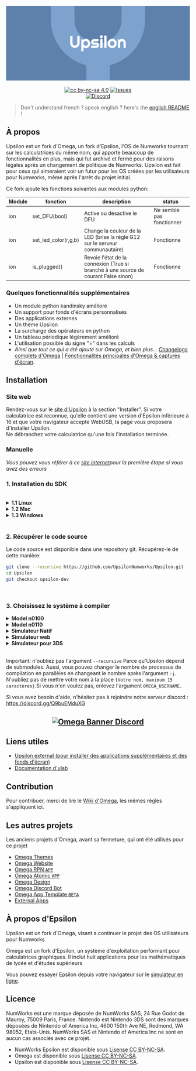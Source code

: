 <p align="center"><img src="https://github.com/Laporte12974/UpsilonDesign/blob/89a15953ae128aef8aa7d066dcaaf8d5c70f02a5/UPSILogo.png" /></p>

<p align="center">
  <a href="https://creativecommons.org/licenses/by-nc-sa/4.0/"><img alt="cc by-nc-sa 4.0" src="https://img.shields.io/badge/License-CC%20BY--NC--SA%204.0-525252.svg?labelColor=292929&logo=creative%20commons&style=for-the-badge" /></a>
  <a href="https://github.com/UpsilonNumworks/Upsilon/issues"><img alt="Issues" src="https://img.shields.io/github/issues/Lauryy06/Upsilon.svg?labelColor=292929&logo=git&style=for-the-badge" /></a>
  <br/>
  <a href="https://discord.gg/sbGvhWETAd"><img alt="Discord" src="https://img.shields.io/discord/663420259851567114?color=blue&labelColor=292929&label=chat%20-%20discord&logo=discord&style=for-the-badge" /></a>
</p>

> Don't understand french ? speak english ? here's the [english README](./README.md) !

## À propos

Upsilon est un fork d'Omega, un fork d'Epsilon, l'OS de Numworks tournant sur les calculatrices du même nom, qui apporte beaucoup de fonctionnalités en plus, mais qui fut archivé et fermé pour des raisons légales après un changement de politique de Numworks. Upsilon est fait pour ceux qui aimeraient voir un futur pour les OS créées par les utilisateurs pour Numworks, même après l'arrèt du projet initial.

Ce fork ajoute les fonctions suivantes aux modules python:

| Module | fonction             | description                                                                         | status                    |
| ------ | -------------------- | ----------------------------------------------------------------------------------- | ------------------------- |
| ion    | set_DFU(bool)        | Active ou désactive le DFU                                                          | Ne semble pas fonctionner |
| ion    | set_led_color(r,g,b) | Change la couleur de la LED (brise la règle G12 sur le serveur communautaire)       | Fonctionne                |
| ion    | is_plugged()         | Revoie l'état de la connexion (True si branché à une source de courant False sinon) | Fonctionne                |

### Quelques fonctionnalités supplémentaires

- Un module python kandinsky amélioré
- Un support pour fonds d'écrans personnalisés
- Des applications externes
- Un thème Upsilon
- La surcharge des opérateurs en python
- Un tableau périodique légèrement amélioré
- L'utilisation possible du signe "=" dans les calculs
- *Ainsi que tout ce qui a été ajouté sur Omega, et bien plus...* [Changelogs complets d'Omega](https://github.com/Omega-Numworks/Omega/wiki/Changelog) | [Fonctionnalités principales d'Omega & captures d'écran](https://github.com/Omega-Numworks/Omega/wiki/Main-features).

## Installation

### Site web

Rendez-vous sur le [site d'Upsilon](https://getupsilon.web.app/) à la section "Installer".
Si votre calculatrice est reconnue, qu'elle contient une version d'Epsilon inférieure à 16 et que votre navigateur accepte WebUSB, la page vous proposera d'installer Upsilon.  
Ne débranchez votre calculatrice qu'une fois l'installation terminée.

### Manuelle

 *Vous pouvez vous référer à ce  [site internet](https://www.numworks.com/resources/engineering/software/build/)pour la première étape si vous avez des erreurs*

### 1. Installation du SDK

<br>

<details>

<summary><b>1.1 Linux</b></summary>

<br>

<details>

<summary>Debian ou Ubuntu</summary>

<br>

Il suffit juste d'installer les dépendances en tapant ces commandes dans un Terminal en mode super-utilisateur.

```bash
apt-get install build-essential git imagemagick libx11-dev libxext-dev libfreetype6-dev libpng-dev libjpeg-dev pkg-config gcc-arm-none-eabi binutils-arm-none-eabi
```

C'est fait! Vous pouvez aller à l'étape 2.

<br>

</details>

<details>

<summary>Fedora</summary>

<br>

Installez toutes les dépendances grâce à cette commande:

```bash
dnf install make automake gcc gcc-c++ kernel-devel git ImageMagick libX11-devel libXext-devel freetype-devel libpng-devel libjpeg-devel pkg-config arm-none-eabi-gcc-cs arm-none-eabi-gcc-cs-c++
```

<br>

</details>

<details>

<summary>Nix/Nixos</summary>

<br>

Installez toutes les dépendances grâce à cette commande:

```bash
nix-env -p gcc libpng libjpeg xorg.libX11 pkg-config freetype xorg.libXext python3 imagemagick python310Packages.lz4 python310Packages.pypng python310Packages.pypng gcc-arm-embedded
```

<br>

</details>

</details>

<details>

<summary><b>1.2 Mac</b></summary>

<br>

Il est recommandé d'utiliser [Homebrew](https://brew.sh/). Une fois intsallé, utilisez:

```bash
brew install numworks/tap/epsilon-sdk
```

Et toutes les dépendances seront installées.

<br>

Vous pouvez aller à l'étape 2.

<br>

</details>

<details>

<summary><b>1.3 Windows</b></summary>

[Git](http://git-scm.com) doit être installé.

<br>

<details>

<summary>Avec Msys2/Mingw (Supportés par Numwoks bien qu'il y ait beaucoup de bugs)</summary>

L'environnement de compilation [Msys2](https://www.msys2.org/) est recommandé par Numworks pour obtenir la plupart des outils requis facilement. C'est ici que vous allez copier-colletoutes lecommandes de ce tutoriel. Une fois installé, copier-coller ces deux commandes dans le terminal:

```bash
pacman -S mingw-w64-x86_64-gcc mingw-w64-x86_64-freetype mingw-w64-x86_64-pkg-config mingw-w64-x86_64-libusb git make python
echo "export PATH=/mingw64/bin:$PATH" >> .bashrc
```

Ensuite, vous devrez installer [GCC toolchain for ARM](https://developer.arm.com/tools-and-software/open-source-software/developer-tools/gnu-toolchain/gnu-rm/downloads). Quand il vouest demandde choisir u dossier d'installation, choisissez `C:\msys64\home\User\gcc-arm\`. Il vous faudra ensuite ajouter ce dossier à votre $PATH. Tapez juste:

```bash
echo "export PATH=$PATH:$HOME/gcc-arm/bin" >> .bashrc
```

Redémarrez votre terminal et vous pouvez aller à l'étape 2!

</details>

<details>

<summary>Avec WSL 2</summary>

WSL est un système qui virtualise un environnement GNU/Linux dans Windows.

Votre version de windows doit être >= 1903.

#### Installation de WSL

1. Apuyez simulatanément sur les touches "windows" et "x" puis cliquez sur "Powershell administrateur". Entrez ensuite ceci dans la nouvelle fenêtre:

```powershell
dism.exe /online /enable-feature /featurename:Microsoft-Windows-Subsystem-Linux /all /norestart
```

Cette commande active WSL

```powershell
dism.exe /online /enable-feature /featurename:VirtualMachinePlatform /all /norestart
```

Cette commande permet d'autoriser le démarrage des machines signées par Microsoft.

2. Redémarrez votre ordinateur.

3. Téléchargez [ce fichier](https://wslstorestorage.blob.core.windows.net/wslblob/wsl_update_x64.msi) et suivez les instructions d'installation.

4. Ouvrez votre fenêtre powershell comme avant et tapez:

```powershell
wsl --set-default-version 2
```

5. téléchargez [Ubuntu](https://www.microsoft.com/store/apps/9n6svws3rx71) depuis le Microsoft store. Vous pouvez aussi installer [Debian](https://www.microsoft.com/store/productI9MSVKQC78PK6).

WSL est maintenant installé.

6. Installez maintenant la version pour ARM de GCC.
   
   ```bash
   sudo apt-get install build-essential git imagemagick libx11-dev libxext-dev libfreetype6-dev libpng-dev libjpeg-dev pkg-config gcc-arm-none-eabi binutils-arm-none-eabi
   ```

### Installation d'usbipd pour connecter la calculatrice à WSL (facultatif)

Pour connecter la calculatrice, il faut installer cet [outil](https://github.com/dorssel/usbipd-win/releases/download/v1.3.0/usbipd-win_1.3.0.msi). Il permet de connecter des périphériques par internet. Suivez les instructions pour installer.

#### Ubuntu

1. Dans un terminal WSL Ubuntu, tapez:

```bash
sudo apt install linux-tools-5.4.0-77-generic hwdata
```

2. Editez /etc/sudoers pour que l'on puisse utiliser la commande usbip. Sur Ubutu, cele est fait de cette manière:

```bash
sudo visudo
```

3. Ajoutez `/usr/lib/linux-tools/5.4.0-77-generic` au début du secure_path. Après édition, la ligne devrait ressembler à:
   `Defaults secure_path="/usr/lib/linux-tools/5.4.0-77-generic:/usr/local/sbin:..."`

#### Debian

1.Si vous utiliser Debian, utilisez cette commande:

```bash
sudo apt install usbip hwdata usbutils
```

### Pour connecter la calculatrice à WSL

1. Ouvrez encore un powershell en mode administrateur et tapez:

```powershell
  usbipd wsl list
```

Ceci va lister les périphériques USB connectés à l'ordinateur. Reagrdez le BUSID de votre "Numworks Calculator".

2. Maintenant, lancez cette commande en remplçant <BUSID> par celui de votre caculatrice:

```powershell
usbipd wsl attach --busid <BUSID>
```

Le mot de passe de votre machine WSL vous sera demandé.

Vous pouvez aller à l'étape 2.

</details>

</details>

<br>

### 2. Récupérer le code source

Le code source est disponible dans une repository git. Récupérez-le de cette manière:

```bash
git clone --recursive https://github.com/UpsilonNumworks/Upsilon.git
cd Upsilon
git checkout upsilon-dev
```

<br>

### 3. Choisissez le système à compiler

<details>

<summary><b>Model n0100</b></summary>

(note: vous pouvez changer l'argument `EPSILON_I18N=en` avec `fr`, `nl`, `pt`, `it`, `de`, `es` or `hu`).

```bash
make MODEL=n0100 clean
make MODEL=n0100 EPSILON_I18N=en OMEGA_USERNAME="{Votre nom, maximum 15 caractères}" -j4
```

Maintenant, lancez soit:

```bash
make MODEL=n0100 epsilon_flash
```

pour directement flasher la calculatrice après avoir appuyé simultanément sur `reset` et `6` et avoir branché la calculatrice à l'ordinateur.

<br>

soit:

```bash
make MODEL=n0100 OMEGA_USERNAME="" binpack -j4
```

pour compiler les binpacks que vous pouvez distribuer et flasher depuis le [Ti-planet's webDFU](https://ti-planet.github.io/webdfu_numworks/n0100/).

</details>

<details>

<summary><b>Model n0110</b></summary>

Le bootloader vous permet d'installer firmware dans des "slots" séparés. Dans ce cas les applications externes ne pourront pas utiliser toute la mémoire mais la moitié. Si un seul slot est utilisé, le bootloader permettra d'utiliser toute la mémoire. Sans bootloader, les apps external peuvent utiliser toute la mémoire.

<details>
<summary>Bootloader</summary>

Votre calculatrice doit être flashé avec le bootloader d'[Upsilon](https://getupsilon.web.app) ou d'[Omega](https://getomega.dev).
Compilez avec:

```bash
make clean
make OMEGA_USERNAME="{Votre nom, max 15 caractères}" -j4
```

Ensuite lancez soit:

```bash
make epsilon.A_flash
```

pour flasher le slot actuel ou pour flasher par le flasher du booloader avec RESET, puis 4 (flash) et 1 (flash slots) pour flasher n'importe quel slot.

<br>

soit:

```bash
make OMEGA_USERNAME="{Votre nom, max 15 caractères}" binpack -j4
```

pour compiler les binpacks que vous pouvez distribuer et flasher depuis le [Ti-planet's webDFU](https://ti-planet.github.io/webdfu_numworks/n0100/). Vous les trouverez dans `output/release/device/bootloader/`.

</details>

<details>

<summary>Model n0110 sans bootloader (obsolète, utilisez le bootloader à la place pour la protection contre Epsilon)</summary>
Compilez avec:

```bash
make MODEL=n0110 clean
make MODEL=n0110 OMEGA_USERNAME="{Votre nom, max 15 caractères}" -j4
```

Ensuite lancez soit:

```bash
make MODEL=n0110 epsilon_flash
```

pour directement flasher la calculatrice après avoir appuyé simultanément sur `RESET` et `6` et avoir branché la calculatrice à l'ordinateur.
<br>

soit:

```bash
make MODEL=n0110 OMEGA_USERNAME="{Votre nom, max 15 caractères}" binpack -j4
```

pour compiler les binpacks que vous pouvez distribuer et flasher depuis le [Ti-planet's webDFU](https://ti-planet.github.io/webdfu_numworks/n0100/). Vous les trouverez dans `output/release/device/n0110/`.

</details>

</details>

<details>

<summary><b>Simulateur Natif</b></summary>

Lancez cette commande:

```bash
make clean
```

Vous pouvez soit choisir d'utiliser la commmande qui détectera automatiquement votre plateforme:

```bash
make PLATFORM=simulator
```

Ou choisir une commande qui correspond à votre plateforme:

```bash
make PLATFORM=simulator TARGET=android
make PLATFORM=simulator TARGET=ios
make PLATFORM=simulator TARGET=macos
make PLATFORM=simulator TARGET=web
make PLATFORM=simulator TARGET=windows
make PLATFORM=simulator TARGET=3ds
```

Vous trouverez les fichiers du simulateur dans `output/release/simulator/`.

</details>

<details>

<summary><b>Simulateur web</b></summary>

D'abord, installez emsdk :

```bash
git clone https://github.com/emscripten-core/emsdk.git
cd emsdk
./emsdk install 1.40.1
./emsdk activate 1.40.1
source emsdk_env.sh
```

Puis, compilez Upsilon :

```bash
make clean
make PLATFORM=simulator TARGET=web OMEGA_USERNAME="{Votre nom, maximum 15 caractères}" -j4
```

Le simulateur se trouve dans `output/release/simulator/web/simulator.zip`

</details>

<details>

<summary><b>Simulateur pour 3DS</b></summary>

Il vous faut devkitPro et devkitARM installés et dans votre path (les instructions sont [ici](https://devkitpro.org/wiki/Getting_Started))

```bash
git clone --recursive https://github.com/UpsilonNumworks/Upsilon.git
cd Upsilon
git checkout --recursive upsilon-dev
make PLATFORM=simulator TARGET=3ds -j
```

Vous pouvez ensuite mettre epsilon.3dsx sur une carte SDpour le lancer depuis le HBC ou utilisez 3dslink pour le lancer via le réseau:

```bash
3dslink output/release/simulator/3ds/epsilon.3dsx -a <3DS' IP ADDRESS>
```

</details>

<br>

Important: n'oubliez pas l'argument `--recursive` Parce qu'Upsilon dépend de submodules.
Aussi, vous pouvez changer le nombre de processus de compilation en parallèles en changeant le nombre après l'argument `-j`.
N'oubliez pas de mettre votre nom à la place `{Votre nom, maximum 15 caractères}`.Si vous n'en voulez pas, enlevez l'argument `OMEGA_USERNAME`.

Si vous avez besoin d'aide, n'hésitez pas à rejoindre notre serveur discord : <https://discord.gg/Q9buEMduXG>

<a href="https://discord.gg/Q9buEMduXG"><p align="center"><img alt="Omega Banner Discord" src="https://user-images.githubusercontent.com/12123721/86287349-54ef5800-bbe8-11ea-80c1-34eb1f93eebd.png" /></p></a>
---

## Liens utiles

- [Upsilon external (pour installer des applications supplémentaires et des fonds d'écran)](https://upsilonnumworks.github.io/Upsilon-External/)
- [Documentation d'ulab](https://micropython-ulab.readthedocs.io/en/latest/)

## Contribution

Pour contribuer, merci de lire le [Wiki d'Omega](https://github.com/Omega-Numworks/Omega/wiki/Contributing), les mêmes règles s'appliquent ici.

## Les autres projets

Les anciens projets d'Omega, avant sa fermeture, qui ont été utilisés pour ce projet

- [Omega Themes](https://github.com/Omega-Numworks/Omega-Themes)
- [Omega Website](https://github.com/Omega-Numworks/Omega-Website)
- [Omega RPN `APP`](https://github.com/Omega-Numworks/Omega-RPN)
- [Omega Atomic `APP`](https://github.com/Omega-Numworks/Omega-Atomic)
- [Omega Design](https://github.com/Omega-Numworks/Omega-Design)
- [Omega Discord Bot](https://github.com/Omega-Numworks/Omega-Discord-Bot)
- [Omega App Template `BETA`](https://github.com/Omega-Numworks/Omega-App-Template)
- [External Apps](https://github.com/Omega-Numworks/External-Apps)

## À propos d'Epsilon

Upsilon est un fork d'Omega, visant a continuer le projet des OS utilisateurs pour Numworks

Omega est un fork d'Epsilon, un système d'exploitation performant pour calculatrices graphiques. Il inclut huit applications pour les mathématiques de lycée et d'études supérieurs

Vous pouvez essayer Epsilon depuis votre navigateur sur le [simulateur en ligne](https://www.numworks.com/simulator/).

## Licence

NumWorks est une marque déposée de NumWorks SAS, 24 Rue Godot de Mauroy, 75009 Paris, France.
Nintendo est Nintendo 3DS sont des marques déposées de Nintendo of America Inc, 4600 150th Ave NE, Redmond, WA 98052, Etats-Unis.
NumWorks SAS et Nintendo of America Inc ne sont en aucun cas associés avec ce projet.

- NumWorks Epsilon est disponible sous [Lisense CC BY-NC-SA](https://creativecommons.org/licenses/by-nc-sa/4.0/legalcode).
- Omega est disponible sous [Lisense CC BY-NC-SA](https://creativecommons.org/licenses/by-nc-sa/4.0/legalcode).
- Upsilon est disponible sous [Lisense CC BY-NC-SA](https://creativecommons.org/licenses/by-nc-sa/4.0/legalcode).
